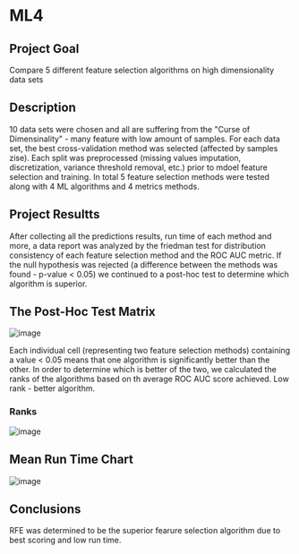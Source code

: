 # ML4

## Project Goal
Compare 5 different feature selection algorithms on high dimensionality data sets

## Description
10 data sets were chosen and all are suffering from the "Curse of Dimensinality" - many feature with low amount of samples. For each data set, the best cross-validation method was selected (affected by samples zise). Each split was preprocessed (missing values imputation, discretization, variance threshold removal, etc.) prior to mdoel feature selection and training. 
In total 5 feature selection methods were tested along with 4 ML algorithms and 4 metrics methods.


## Project Resultts
After collecting all the predictions results, run time of each method and more, a data report was analyzed by the friedman test for distribution consistency of each feature selection method and the ROC AUC metric. If the null hypothesis was rejected (a difference between the methods was found - p-value < 0.05) we continued to a post-hoc test to determine which algorithm is superior.

## The Post-Hoc Test Matrix
![image](https://user-images.githubusercontent.com/62709275/177503509-3731ab3e-9715-4959-8792-99855f56b4ab.png)

Each individual cell (representing two feature selection methods) containing a value < 0.05 means that one algorithm is significantly better than the other. In order to determine which is better of the two, we calculated the ranks of the algorithms based on th average ROC AUC score achieved. Low rank - better algorithm.

### Ranks
![image](https://user-images.githubusercontent.com/62709275/177504659-e398845a-c5ce-4310-a48c-3e9afd2fb7bc.png)

## Mean Run Time Chart
![image](https://user-images.githubusercontent.com/62709275/177505099-4b97de22-f2c7-4831-9865-aafb06cf1151.png)

## Conclusions
RFE was determined to be the superior fearure selection algorithm due to best scoring and low run time.



